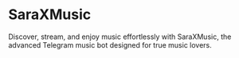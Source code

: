 # SaraXMusic
Discover, stream, and enjoy music effortlessly with SaraXMusic, the advanced Telegram music bot designed for true music lovers.
